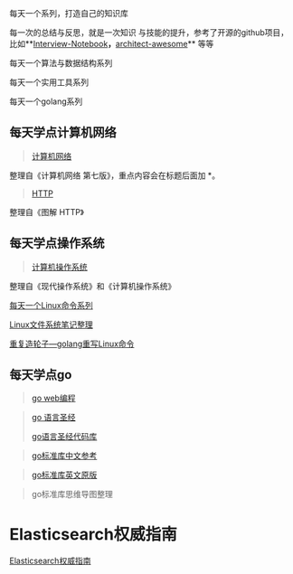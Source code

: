  每天一个系列，打造自己的知识库

每一次的总结与反思，就是一次知识 与技能的提升，参考了开源的github项目，比如**[Interview-Notebook](https://github.com/CyC2018/Interview-Notebook)**，**[architect-awesome](https://github.com/xingshaocheng/architect-awesome)** 等等

每天一个算法与数据结构系列

每天一个实用工具系列

每天一个golang系列

## 每天学点计算机网络 

> [计算机网络](https://github.com/CyC2018/InnterviewNotes/blob/master/notes/计算机网络.md)

整理自《计算机网络 第七版》，重点内容会在标题后面加 \*。

> [HTTP](https://github.com/CyC2018/InnterviewNotes/blob/master/notes/HTTP.md)

整理自《图解 HTTP》

## 每天学点操作系统 

> [计算机操作系统](https://github.com/CyC2018/InnterviewNotes/blob/master/notes/计算机操作系统.md)

整理自《现代操作系统》和《计算机操作系统》

[每天一个Linux命令系列](https://github.com/junzhaoATtju/notes/blob/master/%E6%AF%8F%E5%A4%A9%E4%B8%80%E4%B8%AALinux%E5%91%BD%E4%BB%A4%E7%B3%BB%E5%88%97.md)

[Linux文件系统笔记整理](https://github.com/junzhaoATtju/notes/blob/master/linux%E6%95%B4%E7%90%86/Linux%E6%96%87%E4%BB%B6%E7%B3%BB%E7%BB%9F.md)

[重复造轮子—golang重写Linux命令](https://github.com/junzhaoATtju/ls-go)

## 每天学点go

> [go web编程](https://github.com/astaxie/build-web-application-with-golang/blob/master/zh/preface.md)

> [go 语言圣经](https://books.studygolang.com/gopl-zh/)
>
> [go语言圣经代码库](https://github.com/adonovan/gopl.io/)

> [go标准库中文参考](https://wizardforcel.gitbooks.io/golang-stdlib-ref/content/45.html)

> [go标准库英文原版](https://golang.org/pkg/net/url/)

> go标准库思维导图整理

# Elasticsearch权威指南

[Elasticsearch权威指南](https://es.xiaoleilu.com/010_Intro/25_Tutorial_Indexing.html)